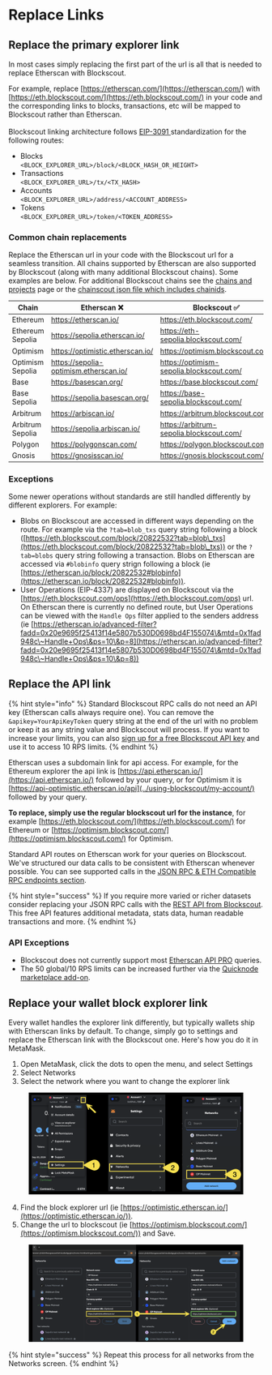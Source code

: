 # Replace Links

## Replace the primary explorer link

In most cases simply replacing the first part of the url is all that is needed to replace Etherscan with Blockscout.

For example, replace [https://etherscan.com/](https://etherscan.com/) with [https://eth.blockscout.com/](https://eth.blockscout.com/) in your code and the corresponding links to blocks, transactions, etc will be mapped to Blockscout rather than Etherscan.\
\
Blockscout linking architecture follows [EIP-3091 ](https://eips.ethereum.org/EIPS/eip-3091)standardization for the following routes:

* Blocks \
  `<BLOCK_EXPLORER_URL>/block/<BLOCK_HASH_OR_HEIGHT>`
* Transactions\
  `<BLOCK_EXPLORER_URL>/tx/<TX_HASH>`
* Accounts\
  `<BLOCK_EXPLORER_URL>/address/<ACCOUNT_ADDRESS>`
* Tokens\
  `<BLOCK_EXPLORER_URL>/token/<TOKEN_ADDRESS>`

### Common chain replacements

Replace the Etherscan url in your code with the Blockscout url for a seamless transition. All chains supported by Etherscan are also supported by Blockscout (along with many additional Blockscout chains). Some examples are below. For additional Blockscout chains see the [chains and projects](https://www.blockscout.com/chains-and-projects) page or the [chainscout json file which includes chainids](https://github.com/blockscout/chainscout/blob/main/data/chains.json).

<table><thead><tr><th width="126">Chain</th><th>Etherscan ❌</th><th>Blockscout ✅</th></tr></thead><tbody><tr><td>Ethereum</td><td><a href="https://etherscan.io/">https://etherscan.io/</a></td><td><a href="https://eth.blockscout.com/">https://eth.blockscout.com/</a></td></tr><tr><td>Ethereum Sepolia</td><td><a href="https://sepolia.etherscan.io/">https://sepolia.etherscan.io/</a></td><td><a href="https://eth-sepolia.blockscout.com/">https://eth-sepolia.blockscout.com/</a></td></tr><tr><td>Optimism</td><td><a href="https://optimistic.etherscan.io/">https://optimistic.etherscan.io/</a></td><td><a href="https://optimism.blockscout.com/">https://optimism.blockscout.com/</a></td></tr><tr><td>Optimism Sepolia</td><td><a href="https://sepolia-optimism.etherscan.io/">https://sepolia-optimism.etherscan.io/</a></td><td><a href="https://optimism-sepolia.blockscout.com/">https://optimism-sepolia.blockscout.com/</a></td></tr><tr><td>Base</td><td><a href="https://basescan.org/">https://basescan.org/</a></td><td><a href="https://base.blockscout.com/">https://base.blockscout.com/</a></td></tr><tr><td>Base Sepolia</td><td><a href="https://sepolia.basescan.org/">https://sepolia.basescan.org/</a></td><td><a href="https://base-sepolia.blockscout.com/">https://base-sepolia.blockscout.com/</a></td></tr><tr><td>Arbitrum</td><td><a href="https://arbiscan.io/">https://arbiscan.io/</a></td><td><a href="https://arbitrum.blockscout.com/">https://arbitrum.blockscout.com/</a></td></tr><tr><td>Arbitrum Sepolia</td><td><a href="https://sepolia.arbiscan.io/">https://sepolia.arbiscan.io/</a></td><td><a href="https://arbitrum-sepolia.blockscout.com/">https://arbitrum-sepolia.blockscout.com/</a></td></tr><tr><td>Polygon</td><td><a href="https://polygonscan.com/">https://polygonscan.com/</a></td><td><a href="https://polygon.blockscout.com/">https://polygon.blockscout.com/</a></td></tr><tr><td>Gnosis</td><td><a href="https://gnosisscan.io/">https://gnosisscan.io/</a></td><td><a href="https://gnosis.blockscout.com/">https://gnosis.blockscout.com/</a></td></tr></tbody></table>

### Exceptions

Some newer operations without standards are still handled differently by different explorers. For example:

* Blobs on Blockscout are accessed in different ways depending on the route. For example via the `?tab=blob_txs` query string following a block ([https://eth.blockscout.com/block/20822532?tab=blob\_txs](https://eth.blockscout.com/block/20822532?tab=blob\_txs)) or the `?tab=blobs` query string following a transaction. Blobs on Etherscan are accessed via `#blobinfo` query strign following a block (ie [https://etherscan.io/block/20822532#blobinfo](https://etherscan.io/block/20822532#blobinfo)).
* User Operations (EIP-4337) are displayed on Blockscout via the [https://eth.blockscout.com/ops](https://eth.blockscout.com/ops) url. On Etherscan there is currently no defined route, but User Operations can be viewed with the `Handle Ops` filter applied to the senders address (ie [https://etherscan.io/advanced-filter?fadd=0x20e9695f25413f14e5807b530D0698bd4F155074\&mtd=0x1fad948c\~Handle+Ops\&ps=10\&p=8](https://etherscan.io/advanced-filter?fadd=0x20e9695f25413f14e5807b530D0698bd4F155074\&mtd=0x1fad948c\~Handle+Ops\&ps=10\&p=8))

## Replace the API link

{% hint style="info" %}
Standard Blockscout RPC calls do not need an API key (Etherscan calls always require one). You can remove the `&apikey=YourApiKeyToken` query string at the end of the url with no problem or keep it as any string value and Blockscout will process. If you want to increase your limits, you can also [sign up for a free Blockscout API key](../using-blockscout/my-account/api-keys.md) and use it to access 10 RPS limits.
{% endhint %}

Etherscan uses a subdomain link for api access. For example, for the Ethereum explorer the api link is [https://api.etherscan.io/](https://api.etherscan.io/) followed by your query, or for Optimism it is [https://api-optimistic.etherscan.io/api](../using-blockscout/my-account/) followed by your query.&#x20;

**To replace, simply use the regular blockscout url for the instance**, for example [https://eth.blockscout.com/](https://eth.blockscout.com/) for Ethereum or [https://optimism.blockscout.com/](https://optimism.blockscout.com/) for Optimism.

Standard API routes on Etherscan work for your queries on Blockscout. We've structured our data calls to be consistent with Etherscan whenever possible. You can see supported calls in the [JSON RPC & ETH Compatible RPC endpoints section](apis/rpc/).

{% hint style="success" %}
If you require more varied or richer datasets consider replacing your JSON RPC calls with the [REST API from Blockscout](apis/rest/). This free API features additional metadata, stats data, human readable transactions and more.&#x20;
{% endhint %}

### API Exceptions&#x20;

* Blockscout does not currently support most [Etherscan API PRO](https://docs.etherscan.io/api-pro/etherscan-api-pro) queries.
* The 50 global/10 RPS limits can be increased further via the [Quicknode marketplace add-on](https://marketplace.quicknode.com/add-on/blockscout-json-rpc-api).

## Replace your wallet block explorer link

Every wallet handles the explorer link differently, but typically wallets ship with Etherscan links by default. To change, simply go to settings and replace the Etherscan link with the Blockscout one. Here's how you do it in MetaMask.

1. Open MetaMask, click the dots to open the menu, and select Settings
2. Select Networks
3. Select the network where you want to change the explorer link

<figure><img src="../.gitbook/assets/metamask-change-links-1.png" alt=""><figcaption></figcaption></figure>

4. Find the block explorer url (ie [https://optimistic.etherscan.io/](https://optimistic.etherscan.io/)).
5. Change the url to blockscout (ie [https://optimism.blockscout.com/](https://optimism.blockscout.com/)) and Save.

<figure><img src="../.gitbook/assets/change-networks-mm.png" alt=""><figcaption></figcaption></figure>

{% hint style="success" %}
Repeat this process for all networks from the Networks screen.
{% endhint %}

